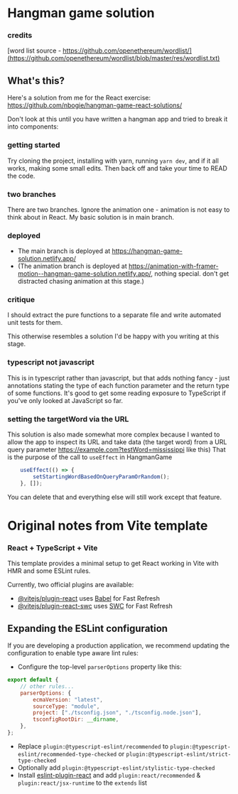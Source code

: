 # Hangman game solution

### credits

[word list source - https://github.com/openethereum/wordlist/](https://github.com/openethereum/wordlist/blob/master/res/wordlist.txt)

## What's this?
Here's a solution from me for the React exercise: https://github.com/nbogie/hangman-game-react-solutions/

Don't look at this until you have written a hangman app and tried to break it into components:

### getting started

Try cloning the project, installing with yarn, running `yarn dev`, and if it all works, making some small edits.  Then back off and take your time to READ the code.

### two branches
There are two branches.  Ignore the animation one - animation is not easy to think about in React.  My basic solution is in main branch.

### deployed
* The main branch is deployed at https://hangman-game-solution.netlify.app/
* (The animation branch is deployed at https://animation-with-framer-motion--hangman-game-solution.netlify.app/, nothing special.  don't get distracted chasing animation at this stage.)

### critique
I should extract the pure functions to a separate file and write automated unit tests for them.

This otherwise resembles a solution I'd be happy with you writing at this stage.

### typescript not javascript

This is in typescript rather than javascript, but that adds nothing fancy - just annotations stating the type of  each function parameter and the return type of some functions.   It's good to get some reading exposure to TypeScript if you've only looked at JavaScript so far.

### setting the targetWord via the URL

This solution is also made somewhat more complex because I wanted to allow the app to inspect its URL and take data (the target word) from a URL query parameter https://example.com?testWord=mississippi like this)
That is the purpose of the call to `useEffect` in HangmanGame
```ts
    useEffect(() => {
        setStartingWordBasedOnQueryParamOrRandom();
    }, []);
```
You can delete that and everything else will still work except that feature.



# Original notes from Vite template

### React + TypeScript + Vite

This template provides a minimal setup to get React working in Vite with HMR and some ESLint rules.

Currently, two official plugins are available:

-   [@vitejs/plugin-react](https://github.com/vitejs/vite-plugin-react/blob/main/packages/plugin-react/README.md) uses [Babel](https://babeljs.io/) for Fast Refresh
-   [@vitejs/plugin-react-swc](https://github.com/vitejs/vite-plugin-react-swc) uses [SWC](https://swc.rs/) for Fast Refresh

## Expanding the ESLint configuration

If you are developing a production application, we recommend updating the configuration to enable type aware lint rules:

-   Configure the top-level `parserOptions` property like this:

```js
export default {
    // other rules...
    parserOptions: {
        ecmaVersion: "latest",
        sourceType: "module",
        project: ["./tsconfig.json", "./tsconfig.node.json"],
        tsconfigRootDir: __dirname,
    },
};
```

-   Replace `plugin:@typescript-eslint/recommended` to `plugin:@typescript-eslint/recommended-type-checked` or `plugin:@typescript-eslint/strict-type-checked`
-   Optionally add `plugin:@typescript-eslint/stylistic-type-checked`
-   Install [eslint-plugin-react](https://github.com/jsx-eslint/eslint-plugin-react) and add `plugin:react/recommended` & `plugin:react/jsx-runtime` to the `extends` list
